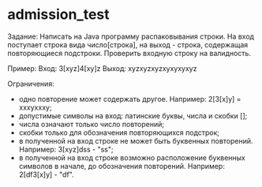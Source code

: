 # admission_test

Задание:
Написать на Java программу распаковывания строки. На вход поступает строка вида число[строка], на выход - строка, содержащая повторяющиеся подстроки.
Проверить входную строку на валидность.

Пример:
Вход: 3[xyz]4[xy]z
Выход: xyzxyzxyzxyxyxyxyz

Ограничения:
- одно повторение может содержать другое. Например: 2[3[x]y]  = xxxyxxxy;
- допустимые символы на вход: латинские буквы, числа и скобки [];
- числа означают только число повторений;
- скобки только для обозначения повторяющихся подстрок;
- в полученной на вход строке не может быть буквенных повторений. Например: 3[xyz]dss - "ss";
- в полученной на вход строке возможно расположение буквенных символов в начале, до обозначения повторений. Например: 2[df3[x]y] - "df".
